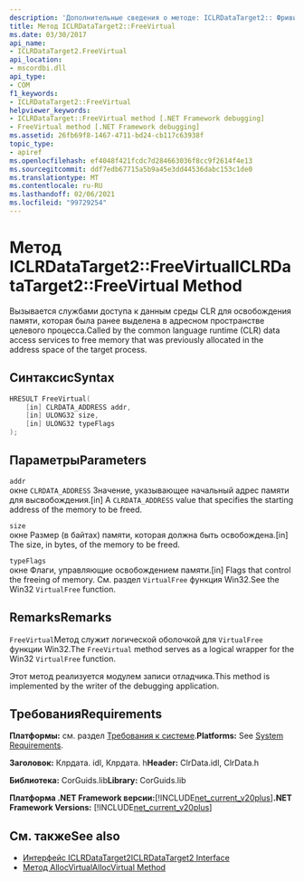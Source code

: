 ```yaml
---
description: 'Дополнительные сведения о методе: ICLRDataTarget2:: Фривиртуал'
title: Метод ICLRDataTarget2::FreeVirtual
ms.date: 03/30/2017
api_name:
- ICLRDataTarget2.FreeVirtual
api_location:
- mscordbi.dll
api_type:
- COM
f1_keywords:
- ICLRDataTarget2::FreeVirtual
helpviewer_keywords:
- ICLRDataTarget::FreeVirtual method [.NET Framework debugging]
- FreeVirtual method [.NET Framework debugging]
ms.assetid: 26fb69f8-1467-4711-bd24-cb117c63938f
topic_type:
- apiref
ms.openlocfilehash: ef4048f421fcdc7d284663036f8cc9f2614f4e13
ms.sourcegitcommit: ddf7edb67715a5b9a45e3dd44536dabc153c1de0
ms.translationtype: MT
ms.contentlocale: ru-RU
ms.lasthandoff: 02/06/2021
ms.locfileid: "99729254"
---
```

# <a name="iclrdatatarget2freevirtual-method"></a><span data-ttu-id="c8224-103">Метод ICLRDataTarget2::FreeVirtual</span><span class="sxs-lookup"><span data-stu-id="c8224-103">ICLRDataTarget2::FreeVirtual Method</span></span>

<span data-ttu-id="c8224-104">Вызывается службами доступа к данным среды CLR для освобождения памяти, которая была ранее выделена в адресном пространстве целевого процесса.</span><span class="sxs-lookup"><span data-stu-id="c8224-104">Called by the common language runtime (CLR) data access services to free memory that was previously allocated in the address space of the target process.</span></span>  
  
## <a name="syntax"></a><span data-ttu-id="c8224-105">Синтаксис</span><span class="sxs-lookup"><span data-stu-id="c8224-105">Syntax</span></span>  
  
```cpp  
HRESULT FreeVirtual(  
    [in] CLRDATA_ADDRESS addr,  
    [in] ULONG32 size,  
    [in] ULONG32 typeFlags  
);  
```  
  
## <a name="parameters"></a><span data-ttu-id="c8224-106">Параметры</span><span class="sxs-lookup"><span data-stu-id="c8224-106">Parameters</span></span>  

 `addr`  
 <span data-ttu-id="c8224-107">окне `CLRDATA_ADDRESS` Значение, указывающее начальный адрес памяти для высвобождения.</span><span class="sxs-lookup"><span data-stu-id="c8224-107">[in] A `CLRDATA_ADDRESS` value that specifies the starting address of the memory to be freed.</span></span>  
  
 `size`  
 <span data-ttu-id="c8224-108">окне Размер (в байтах) памяти, которая должна быть освобождена.</span><span class="sxs-lookup"><span data-stu-id="c8224-108">[in] The size, in bytes, of the memory to be freed.</span></span>  
  
 `typeFlags`  
 <span data-ttu-id="c8224-109">окне Флаги, управляющие освобождением памяти.</span><span class="sxs-lookup"><span data-stu-id="c8224-109">[in] Flags that control the freeing of memory.</span></span> <span data-ttu-id="c8224-110">См. раздел `VirtualFree` функция Win32.</span><span class="sxs-lookup"><span data-stu-id="c8224-110">See the Win32 `VirtualFree` function.</span></span>  
  
## <a name="remarks"></a><span data-ttu-id="c8224-111">Remarks</span><span class="sxs-lookup"><span data-stu-id="c8224-111">Remarks</span></span>  

 <span data-ttu-id="c8224-112">`FreeVirtual`Метод служит логической оболочкой для `VirtualFree` функции Win32.</span><span class="sxs-lookup"><span data-stu-id="c8224-112">The `FreeVirtual` method serves as a logical wrapper for the Win32 `VirtualFree` function.</span></span>  
  
 <span data-ttu-id="c8224-113">Этот метод реализуется модулем записи отладчика.</span><span class="sxs-lookup"><span data-stu-id="c8224-113">This method is implemented by the writer of the debugging application.</span></span>  
  
## <a name="requirements"></a><span data-ttu-id="c8224-114">Требования</span><span class="sxs-lookup"><span data-stu-id="c8224-114">Requirements</span></span>  

 <span data-ttu-id="c8224-115">**Платформы:** см. раздел [Требования к системе](../../get-started/system-requirements.md).</span><span class="sxs-lookup"><span data-stu-id="c8224-115">**Platforms:** See [System Requirements](../../get-started/system-requirements.md).</span></span>  
  
 <span data-ttu-id="c8224-116">**Заголовок:** Клрдата. idl, Клрдата. h</span><span class="sxs-lookup"><span data-stu-id="c8224-116">**Header:** ClrData.idl, ClrData.h</span></span>  
  
 <span data-ttu-id="c8224-117">**Библиотека:** CorGuids.lib</span><span class="sxs-lookup"><span data-stu-id="c8224-117">**Library:** CorGuids.lib</span></span>  
  
 <span data-ttu-id="c8224-118">**Платформа .NET Framework версии:**[!INCLUDE[net_current_v20plus](../../../../includes/net-current-v20plus-md.md)]</span><span class="sxs-lookup"><span data-stu-id="c8224-118">**.NET Framework Versions:** [!INCLUDE[net_current_v20plus](../../../../includes/net-current-v20plus-md.md)]</span></span>  
  
## <a name="see-also"></a><span data-ttu-id="c8224-119">См. также</span><span class="sxs-lookup"><span data-stu-id="c8224-119">See also</span></span>

- [<span data-ttu-id="c8224-120">Интерфейс ICLRDataTarget2</span><span class="sxs-lookup"><span data-stu-id="c8224-120">ICLRDataTarget2 Interface</span></span>](iclrdatatarget2-interface.md)
- [<span data-ttu-id="c8224-121">Метод AllocVirtual</span><span class="sxs-lookup"><span data-stu-id="c8224-121">AllocVirtual Method</span></span>](iclrdatatarget2-allocvirtual-method.md)
